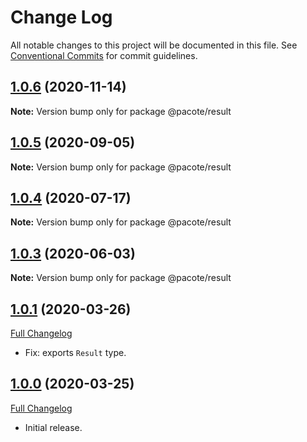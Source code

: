 # Change Log

All notable changes to this project will be documented in this file.
See [Conventional Commits](https://conventionalcommits.org) for commit guidelines.

## [1.0.6](https://github.com/PacoteJS/pacote/compare/@pacote/result@1.0.5...@pacote/result@1.0.6) (2020-11-14)

**Note:** Version bump only for package @pacote/result

## [1.0.5](https://github.com/PacoteJS/pacote/compare/@pacote/result@1.0.4...@pacote/result@1.0.5) (2020-09-05)

**Note:** Version bump only for package @pacote/result

## [1.0.4](https://github.com/PacoteJS/pacote/compare/@pacote/result@1.0.3...@pacote/result@1.0.4) (2020-07-17)

**Note:** Version bump only for package @pacote/result

## [1.0.3](https://github.com/PacoteJS/pacote/compare/@pacote/result@1.0.2...@pacote/result@1.0.3) (2020-06-03)

**Note:** Version bump only for package @pacote/result

## [1.0.1](https://github.com/PacoteJS/pacote/tree/@pacote/result/1.0.1) (2020-03-26)

[Full Changelog](https://github.com/PacoteJS/pacote/compare/@pacote/result@1.0.0...@pacote/result@1.0.1)

- Fix: exports `Result` type.

## [1.0.0](https://github.com/PacoteJS/pacote/tree/@pacote/result/1.0.0) (2020-03-25)

[Full Changelog](https://github.com/PacoteJS/pacote/compare/@pacote/result@0.0.0...@pacote/result@1.0.0)

- Initial release.
